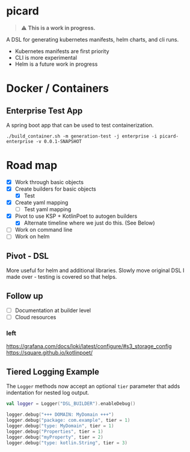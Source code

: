 # picard

> :warning: **This is a work in progress.**

A DSL for generating kubernetes manifests, helm charts,
and cli runs. 

* Kubernetes manifests are first priority
* CLI is more experimental
* Helm is a future work in progress

# Docker / Containers

## Enterprise Test App

A spring boot app that can be used to test containerization.

```shell
./build_container.sh -m generation-test -j enterprise -i picard-enterprise -v 0.0.1-SNAPSHOT
```

# Road map

- [x] Work through basic objects
- [x] Create builders for basic objects
  - [x] Test
- [x] Create yaml mapping
  - [ ] Test yaml mapping
- [x] Pivot to use KSP + KotlinPoet to autogen builders
  - [x] Alternate timeline where we just do this. (See Below)
- [ ] Work on command line
- [ ] Work on helm

## Pivot - DSL

More useful for helm and additional libraries.
Slowly move original DSL I made over - testing is covered so that helps.

## Follow up

- [ ] Documentation at builder level
- [ ] Cloud resources

### left
https://grafana.com/docs/loki/latest/configure/#s3_storage_config
https://square.github.io/kotlinpoet/

## Tiered Logging Example

The `Logger` methods now accept an optional `tier` parameter that adds
indentation for nested log output.

```kotlin
val logger = Logger("DSL_BUILDER").enableDebug()

logger.debug("+++ DOMAIN: MyDomain +++")
logger.debug("package: com.example", tier = 1)
logger.debug("type: MyDomain", tier = 1)
logger.debug("Properties", tier = 1)
logger.debug("myProperty", tier = 2)
logger.debug("type: kotlin.String", tier = 3)
```

